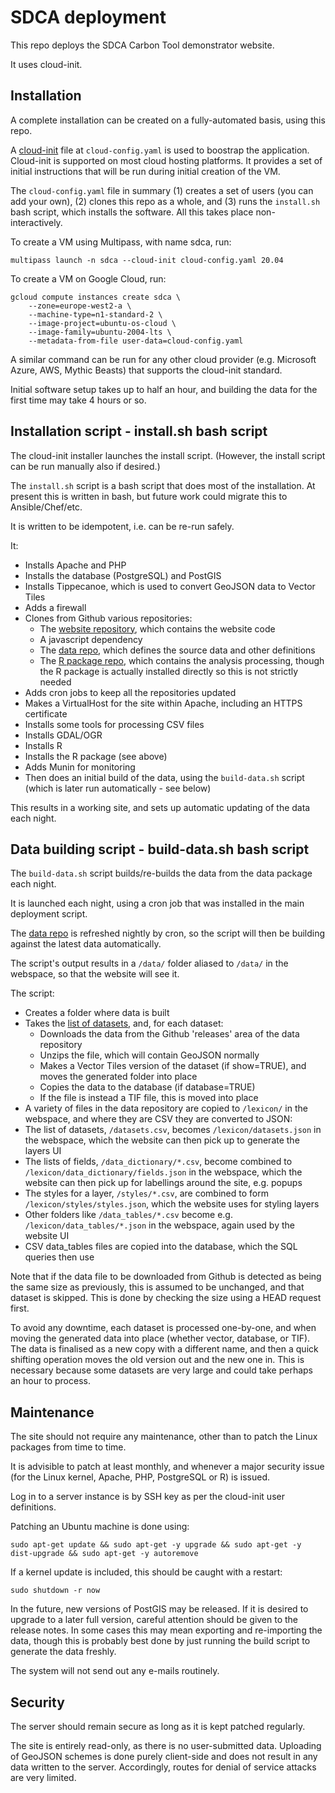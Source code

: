 # SDCA deployment

This repo deploys the SDCA Carbon Tool demonstrator website.

It uses cloud-init.


## Installation

A complete installation can be created on a fully-automated basis, using this repo.

A [cloud-init](https://cloud-init.io/) file at `cloud-config.yaml` is used to boostrap the application. Cloud-init is supported on most cloud hosting platforms. It provides a set of initial instructions that will be run during initial creation of the VM.

The `cloud-config.yaml` file in summary (1) creates a set of users (you can add your own), (2) clones this repo as a whole, and (3) runs the `install.sh` bash script, which installs the software. All this takes place non-interactively.

To create a VM using Multipass, with name sdca, run:

```
multipass launch -n sdca --cloud-init cloud-config.yaml 20.04
```

To create a VM on Google Cloud, run:

```
gcloud compute instances create sdca \
	--zone=europe-west2-a \
	--machine-type=n1-standard-2 \
	--image-project=ubuntu-os-cloud \
	--image-family=ubuntu-2004-lts \
	--metadata-from-file user-data=cloud-config.yaml
```

A similar command can be run for any other cloud provider (e.g. Microsoft Azure, AWS, Mythic Beasts) that supports the cloud-init standard.

Initial software setup takes up to half an hour, and building the data for the first time may take 4 hours or so.


## Installation script - install.sh bash script

The cloud-init installer launches the install script. (However, the install script can be run manually also if desired.)

The `install.sh` script is a bash script that does most of the installation. At present this is written in bash, but future work could migrate this to Ansible/Chef/etc.

It is written to be idempotent, i.e. can be re-run safely.

It:

 * Installs Apache and PHP
 * Installs the database (PostgreSQL) and PostGIS
 * Installs Tippecanoe, which is used to convert GeoJSON data to Vector Tiles
 * Adds a firewall
 * Clones from Github various repositories:
   * The [website repository](https://github.com/SDCA-tool/sdca-website/), which contains the website code
   * A javascript dependency
   * The [data repo](https://github.com/SDCA-tool/sdca-data/), which defines the source data and other definitions
   * The [R package repo](https://github.com/SDCA-tool/sdca-package/), which contains the analysis processing, though the R package is actually installed directly so this is not strictly needed
 * Adds cron jobs to keep all the repositories updated
 * Makes a VirtualHost for the site within Apache, including an HTTPS certificate
 * Installs some tools for processing CSV files
 * Installs GDAL/OGR
 * Installs R
 * Installs the R package (see above)
 * Adds Munin for monitoring
 * Then does an initial build of the data, using the `build-data.sh` script (which is later run automatically - see below)

This results in a working site, and sets up automatic updating of the data each night.


## Data building script - build-data.sh bash script

The `build-data.sh` script builds/re-builds the data from the data package each night.

It is launched each night, using a cron job that was installed in the main deployment script.

The [data repo](https://github.com/SDCA-tool/sdca-data/) is refreshed nightly by cron, so the script will then be building against the latest data automatically.

The script's output results in a `/data/` folder aliased to `/data/` in the webspace, so that the website will see it.

The script:

 * Creates a folder where data is built
 * Takes the [list of datasets](https://github.com/SDCA-tool/sdca-data/blob/main/datasets.csv), and, for each dataset:
   * Downloads the data from the Github 'releases' area of the data repository
   * Unzips the file, which will contain GeoJSON normally
   * Makes a Vector Tiles version of the dataset (if show=TRUE), and moves the generated folder into place
   * Copies the data to the database (if database=TRUE)
   * If the file is instead a TIF file, this is moved into place
 * A variety of files in the data repository are copied to `/lexicon/` in the webspace, and where they are CSV they are converted to JSON:
  * The list of datasets, `/datasets.csv`, becomes `/lexicon/datasets.json` in the webspace, which the website can then pick up to generate the layers UI
  * The lists of fields, `/data_dictionary/*.csv`, become combined to `/lexicon/data_dictionary/fields.json` in the webspace, which the website can then pick up for labellings around the site, e.g. popups
  * The styles for a layer, `/styles/*.csv`, are combined to form `/lexicon/styles/styles.json`, which the website uses for styling layers
  * Other folders like `/data_tables/*.csv` become e.g. `/lexicon/data_tables/*.json` in the webspace, again used by the website UI
 * CSV data_tables files are copied into the database, which the SQL queries then use

Note that if the data file to be downloaded from Github is detected as being the same size as previously, this is assumed to be unchanged, and that dataset is skipped. This is done by checking the size using a HEAD request first.

To avoid any downtime, each dataset is processed one-by-one, and when moving the generated data into place (whether vector, database, or TIF). The data is finalised as a new copy with a different name, and then a quick shifting operation moves the old version out and the new one in. This is necessary because some datasets are very large and could take perhaps an hour to process.


## Maintenance

The site should not require any maintenance, other than to patch the Linux packages from time to time.

It is advisible to patch at least monthly, and whenever a major security issue (for the Linux kernel, Apache, PHP, PostgreSQL or R) is issued.

Log in to a server instance is by SSH key as per the cloud-init user definitions.

Patching an Ubuntu machine is done using:

`sudo apt-get update && sudo apt-get -y upgrade && sudo apt-get -y dist-upgrade && sudo apt-get -y autoremove`

If a kernel update is included, this should be caught with a restart:

`sudo shutdown -r now`

In the future, new versions of PostGIS may be released. If it is desired to upgrade to a later full version, careful attention should be given to the release notes. In some cases this may mean exporting and re-importing the data, though this is probably best done by just running the build script to generate the data freshly.

The system will not send out any e-mails routinely.


## Security

The server should remain secure as long as it is kept patched regularly.

The site is entirely read-only, as there is no user-submitted data. Uploading of GeoJSON schemes is done purely client-side and does not result in any data written to the server. Accordingly, routes for denial of service attacks are very limited.
